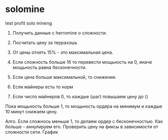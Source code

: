 # solomine
test profit solo mineng

1. Получить данные с herromine о сложности. 
2. Посчитать цену за террахэшь
3. От цены отнять 15% - это максимальная цена.


 
4. Если сложность больше 1б то перевести мощьность на 0, иначе мощьность равна бесконечности.
5. Если цена больше максимальной, то снижение.
6. Если майнеры есть то норм
7. Если число майнеров 0, то каждые (шаг) повышаем цену до ()


Пока мощьность больше 1, то мощьность ордера на минимум и каждые 10 минут снижаем цену.

Алго. 
Если сложнось меньше 1, то делаем ордер с бесконечностью. Как больше - аннулируем его.
Проверить цену на фиксы в зависимости от сложности сети. График
